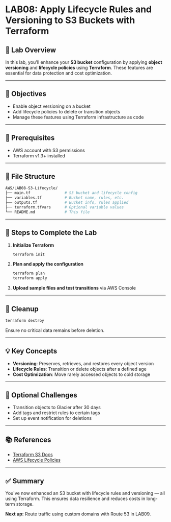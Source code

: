 # LAB08: Apply Lifecycle Rules and Versioning to S3 Buckets with Terraform

## 📝 Lab Overview

In this lab, you'll enhance your **S3 bucket** configuration by applying **object versioning** and **lifecycle policies** using **Terraform**. These features are essential for data protection and cost optimization.

---

## 🎯 Objectives

- Enable object versioning on a bucket
- Add lifecycle policies to delete or transition objects
- Manage these features using Terraform infrastructure as code

---

## 🧰 Prerequisites

- AWS account with S3 permissions
- Terraform v1.3+ installed

---

## 📁 File Structure

```bash
AWS/LAB08-S3-Lifecycle/
├── main.tf               # S3 bucket and lifecycle config
├── variables.tf          # Bucket name, rules, etc.
├── outputs.tf            # Bucket info, rules applied
├── terraform.tfvars      # Optional variable values
└── README.md             # This file
```

---

## 🚀 Steps to Complete the Lab

1. **Initialize Terraform**
   ```bash
   terraform init
   ```
2. **Plan and apply the configuration**
   ```bash
   terraform plan
   terraform apply
   ```
3. **Upload sample files and test transitions** via AWS Console

---

## 🧼 Cleanup

```bash
terraform destroy
```
Ensure no critical data remains before deletion.

---

## 💡 Key Concepts

- **Versioning**: Preserves, retrieves, and restores every object version
- **Lifecycle Rules**: Transition or delete objects after a defined age
- **Cost Optimization**: Move rarely accessed objects to cold storage

---

## 🧪 Optional Challenges

- Transition objects to Glacier after 30 days
- Add tags and restrict rules to certain tags
- Set up event notification for deletions

---

## 📚 References

- [Terraform S3 Docs](https://registry.terraform.io/providers/hashicorp/aws/latest/docs/resources/s3_bucket)
- [AWS Lifecycle Policies](https://docs.aws.amazon.com/AmazonS3/latest/userguide/object-lifecycle-mgmt.html)

---

## ✅ Summary

You've now enhanced an S3 bucket with lifecycle rules and versioning — all using Terraform. This ensures data resilience and reduces costs in long-term storage.

**Next up:** Route traffic using custom domains with Route 53 in LAB09.